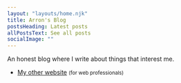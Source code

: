 ```yaml
---
layout: "layouts/home.njk"
title: Arron's Blog
postsHeading: Latest posts
allPostsText: See all posts
socialImage: ""
---
```


An honest blog where I write about things that interest me.
<ul>
    <li>
        <a href="https://arronmccrory.com">My other website</a> <small>(for web professionals)</small>
    </li>
</ul>
